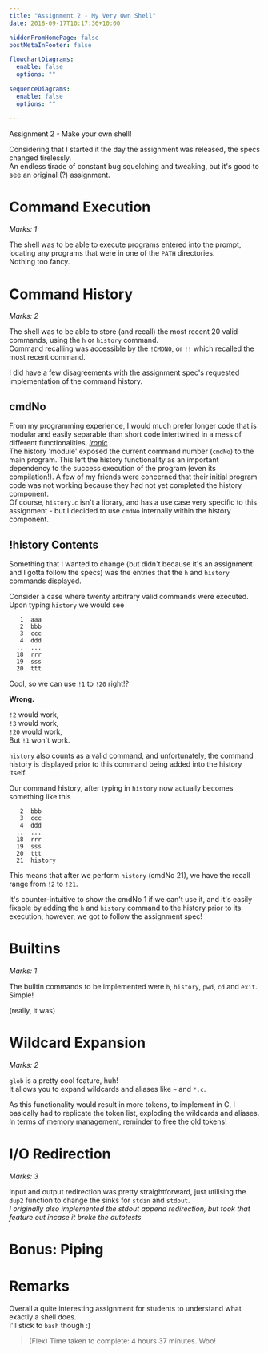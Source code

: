 ```yaml
---
title: "Assignment 2 - My Very Own Shell"
date: 2018-09-17T10:17:36+10:00

hiddenFromHomePage: false
postMetaInFooter: false

flowchartDiagrams:
  enable: false
  options: ""

sequenceDiagrams: 
  enable: false
  options: ""

---
```


Assignment 2 - Make your own shell!  

Considering that I started it the day the assignment was released, the specs changed tirelessly.  
An endless tirade of constant bug squelching and tweaking, but it's good to see an original (?) assignment.

# Command Execution
_Marks: 1_  

The shell was to be able to execute programs entered into the prompt, locating any programs that were in one of the `PATH` directories.  
Nothing too fancy.

# Command History
_Marks: 2_  

The shell was to be able to store (and recall) the most recent 20 valid commands, using the `h` or `history` command.  
Command recalling was accessible by the `!CMDNO`, or `!!` which recalled the most recent command.

I did have a few disagreements with the assignment spec's requested implementation of the command history.

## cmdNo
From my programming experience, I would much prefer longer code that is modular and easily separable than short code intertwined in a mess of different functionalities. _[ironic](https://github.com/featherbear/UNSW-COMP1511/blob/master/Lab/Week%2003/order3_challenge1_golf.c)_  
The history 'module' exposed the current command number (`cmdNo`) to the main program. This left the history functionality as an important dependency to the success execution of the program (even its compilation!). A few of my friends were concerned that their initial program code was not working because they had not yet completed the history component.  
Of course, `history.c` isn't a library, and has a use case very specific to this assignment - but I decided to use `cmdNo` internally within the history component.

## !history Contents
Something that I wanted to change (but didn't because it's an assignment and I gotta follow the specs) was the entries that the `h` and `history` commands displayed.  

Consider a case where twenty arbitrary valid commands were executed.  
Upon typing `history` we would see
```
   1  aaa
   2  bbb
   3  ccc
   4  ddd
  ..  ...
  18  rrr
  19  sss
  20  ttt
```

Cool, so we can use `!1` to `!20` right!?  

**Wrong.**

`!2` would work,  
`!3` would work,  
`!20` would work,  
But `!1` won't work.  

`history` also counts as a valid command, and unfortunately, the command history is displayed prior to this command being added into the history itself.

Our command history, after typing in `history` now actually becomes something like this
```
   2  bbb
   3  ccc
   4  ddd
  ..  ...
  18  rrr
  19  sss
  20  ttt
  21  history
```

This means that after we perform `history` (cmdNo 21), we have the recall range from `!2` to `!21`.

It's counter-intuitive to show the cmdNo 1 if we can't use it, and it's easily fixable by adding the `h` and `history` command to the history prior to its execution, however, we got to follow the assignment spec!

# Builtins
_Marks: 1_  

The builtin commands to be implemented were `h`, `history`, `pwd`, `cd` and `exit`.  
Simple!  

(really, it was)

# Wildcard Expansion
_Marks: 2_  

`glob` is a pretty cool feature, huh!  
It allows you to expand wildcards and aliases like `~` and `*.c`.  

As this functionality would result in more tokens, to implement in C, I basically had to replicate the token list, exploding the wildcards and aliases. In terms of memory management, reminder to free the old tokens!

# I/O Redirection
_Marks: 3_  

Input and output redirection was pretty straightforward, just utilising the `dup2` function to change the sinks for `stdin` and `stdout`.  
_I originally also implemented the stdout append redirection, but took that feature out incase it broke the autotests_

# Bonus: Piping


# Remarks
Overall a quite interesting assignment for students to understand what exactly a shell does.  
I'll stick to `bash` though :)  


> (Flex) Time taken to complete: 4 hours 37 minutes. Woo!

